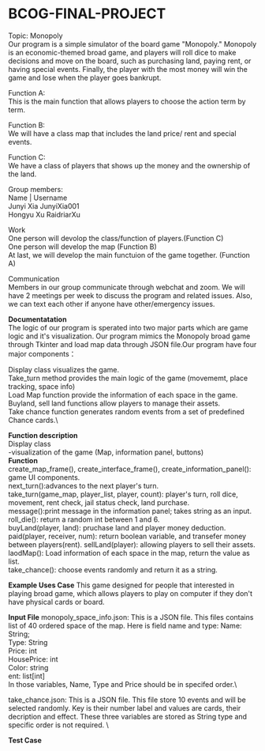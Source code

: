 # BCOG-FINAL-PROJECT
Topic: Monopoly\
Our program is a simple simulator of the board game "Monopoly." Monopoly is an economic-themed broad game, and players will roll dice to make decisions and move on the board, such as purchasing land, paying rent, or having special events. Finally, the player with the most money will win the game and lose when the player goes bankrupt. 

Function A:\
This is the main function that allows players to choose the action term by term. 

Function B:\
We will have a class map that includes the land price/ rent and special events. 

Function C:\
We have a class of players that shows up the money and the ownership of the land.    


Group members:\
Name    | Username \
Junyi Xia  JunyiXia001\
Hongyu Xu  RaidriarXu

Work\
One person will devolop the class/function of players.(Function C)\
One person will develop the map (Function B)\
At last, we will develop the main functuion of the game together. (Function A)


Communication\
Members in our group communicate through webchat and zoom. We will have 2 meetings per week to discuss the program and related issues. Also, we can text each other if anyone have other/emergency issues. 



**Documentatation**\
The logic of our program is sperated into two major parts which are game logic and it's visualization. Our program mimics the Monopoly broad game through Tkinter and load map data through JSON file.Our program have four major components：

Display class visualizes the game.\
Take_turn method provides the main logic of the game (movememt, place tracking, space info)\
Load Map function provide the information of each space in the game.\
Buyland, sell land functions allow players to manage their assets.\
Take chance function generates random events from a set of predefined Chance cards.\

**Function description**\
Display class\
-visualization of the game (Map, information panel, buttons)\
**Function**\
create_map_frame(), create_interface_frame(), create_information_panel(): game UI components.\
next_turn():advances to the next player's turn.\
take_turn(game_map, player_list, player, count): player's turn, roll dice, movement, rent check, jail status check, land purchase.\
message():print message in the information panel; takes string as an input.\
roll_die(): return a random int between 1 and 6.\
buyLand(player, land): pruchase land and player money deduction.\
paid(player, receiver, num): return boolean variable, and transefer money between players(rent).
sellLand(player): allowing players to sell their assets.\
laodMap(): Load information of each space in the map, return the value as list.\
take_chance(): choose events randomly and return it as a string.

**Example Uses Case**
This game designed for people that interested in playing broad game, which allows players to play on computer if they don't have physical cards or board. 

**Input File**
monopoly_space_info.json: This is a JSON file. This files contains list of 40 ordered space of the map. Here is field name and type: 
Name: String;\
Type: String \
Price: int \
HousePrice: int\
Color: string\
ent: list[int]\
In those variables, Name, Type and Price should be in specifed order.\

take_chance.json: This is a JSON file. This file store 10 events and will be selected randomly. Key is their number label and values are cards, their decription and effect. These three variables are stored as String type and specific order is not required. \



**Test Case**


